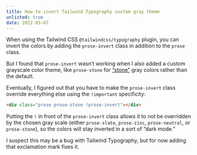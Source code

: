 ```yaml
---
title: How to invert Tailwind Typography custom gray theme
unlisted: true
date: 2022-05-07
---
```


When using the Tailwind CSS `@tailwindcss/typography` plugin, you can invert the colors by adding the `prose-invert` class in addition to the `prose` class.

But I found that `prose-invert` wasn’t working when I also added a custom grayscale color theme, like `prose-stone` for [“stone”](https://tailwindcss.com/docs/customizing-colors) gray colors rather than the default.

Eventually, I figured out that you have to make the `prose-invert` class override everything else using the `!important` specificity:

```html
<div class="prose prose-stone !prose-invert"></div>
```

Putting the `!` in front of the `prose-invert` class allows it to not be overridden by the chosen gray scale (either `prose-slate`, `prose-zinc`, `prose-neutral`, or `prose-stone`), so the colors will stay inverted in a sort of “dark mode.”

I suspect this may be a bug with Tailwind Typography, but for now adding that exclamation mark fixes it.
